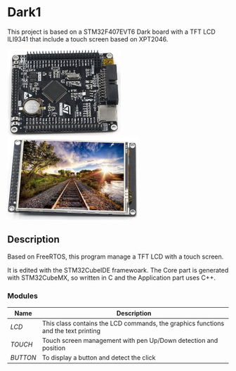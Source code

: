 # Dark1

This project is based on a STM32F407EVT6 Dark board with a TFT LCD ILI9341 that include 
a touch screen based on XPT2046.

![alt text](https://github.com/Nicot31/Dark1/blob/master/pictures/STM32.png)
![alt text](https://github.com/Nicot31/Dark1/blob/master/pictures/LCD.png)

## Description
Based on FreeRTOS, this program manage a TFT LCD with a touch screen. 

It is edited with the STM32CubeIDE framewoark. The Core part is generated with STM32CubeMX, so written in C 
and the Application part uses C++.

### Modules
Name  | Description
----- | -----------
*LCD* | This class contains the LCD commands, the graphics functions and the text printing
*TOUCH* | Touch screen management with pen Up/Down detection and position
*BUTTON*| To display a button and detect the click